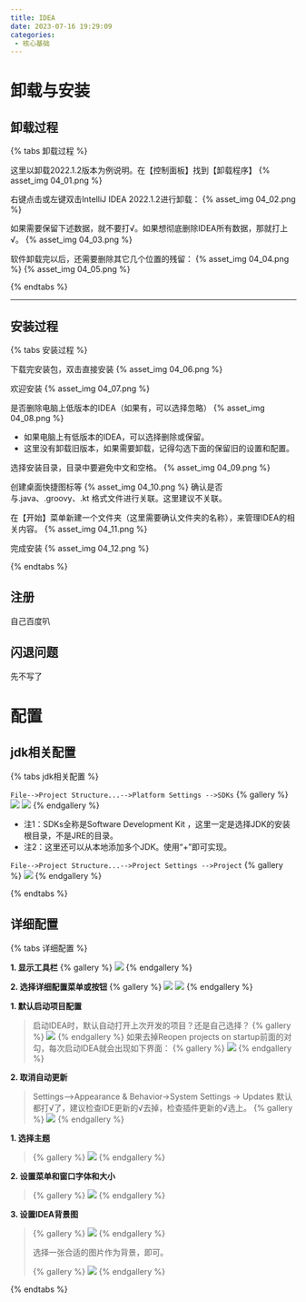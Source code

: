 ```yaml
---
title: IDEA
date: 2023-07-16 19:29:09
categories:
 - 核心基础
---
```


# 卸载与安装

## 卸载过程
{% tabs 卸载过程 %}
<!-- tab 步骤一 -->
这里以卸载2022.1.2版本为例说明。在【控制面板】找到【卸载程序】
{% asset_img 04_01.png %}
<!-- endtab -->
<!-- tab 步骤二 -->
右键点击或左键双击IntelliJ IDEA 2022.1.2进行卸载：
{% asset_img 04_02.png %}
<!-- endtab -->
<!-- tab 步骤三 -->
如果需要保留下述数据，就不要打√。如果想彻底删除IDEA所有数据，那就打上√。
{% asset_img 04_03.png %}
<!-- endtab -->
<!-- tab 步骤四 -->
软件卸载完以后，还需要删除其它几个位置的残留：
{% asset_img 04_04.png %}
{% asset_img 04_05.png %}
<!-- endtab -->
{% endtabs %}


---

## 安装过程

{% tabs 安装过程 %}
<!-- tab 步骤一 -->
下载完安装包，双击直接安装
{% asset_img 04_06.png %}
<!-- endtab -->
<!-- tab 步骤二 -->
欢迎安装
{% asset_img 04_07.png %}
<!-- endtab -->
<!-- tab 步骤三 -->
是否删除电脑上低版本的IDEA（如果有，可以选择忽略）
{% asset_img 04_08.png %}
- 如果电脑上有低版本的IDEA，可以选择删除或保留。
- 这里没有卸载旧版本，如果需要卸载，记得勾选下面的保留旧的设置和配置。
<!-- endtab -->
<!-- tab 步骤四 -->
选择安装目录，目录中要避免中文和空格。
{% asset_img 04_09.png %}
<!-- endtab -->
<!-- tab 步骤五 -->
创建桌面快捷图标等
{% asset_img 04_10.png %}
确认是否与.java、.groovy、.kt 格式文件进行关联。这里建议不关联。
<!-- endtab -->
<!-- tab 步骤六 -->
在【开始】菜单新建一个文件夹（这里需要确认文件夹的名称），来管理IDEA的相关内容。
{% asset_img 04_11.png %}
<!-- endtab -->
<!-- tab 步骤七 -->
完成安装
{% asset_img 04_12.png %}
<!-- endtab -->
{% endtabs %}

## 注册
自己百度叭

## 闪退问题
先不写了

# 配置

## jdk相关配置
{% tabs jdk相关配置 %}
<!-- tab 项目的jdk配置 -->
`File-->Project Structure...-->Platform Settings -->SDKs`
{% gallery %}
![](04_13.png)
![](04_14.png)
{% endgallery %}
- 注1：SDKs全称是Software Development Kit ，这里一定是选择JDK的安装根目录，不是JRE的目录。
- 注2：这里还可以从本地添加多个JDK。使用“+”即可实现。
<!-- endtab -->
<!-- tab out目录和编译版本 -->
`File-->Project Structure...-->Project Settings -->Project`
{% gallery %}
![](04_15.png)
{% endgallery %}
<!-- endtab -->
{% endtabs %}

## 详细配置

{% tabs 详细配置 %}
<!-- tab 打开详细配置 -->
**1. 显示工具栏**
{% gallery %}
![](04_16.png)
{% endgallery %}

**2. 选择详细配置菜单或按钮**
{% gallery %}
![](04_17.png)
![](04_18.png)
{% endgallery %}
<!-- endtab -->
<!-- tab 系统设置 -->
**1. 默认启动项目配置**
> 启动IDEA时，默认自动打开上次开发的项目？还是自己选择？
> {% gallery %}
> ![](04_19.png)
> {% endgallery %}
> 如果去掉Reopen projects on startup前面的对勾，每次启动IDEA就会出现如下界面：
> {% gallery %}
> ![](04_20.png)
> {% endgallery %}

**2. 取消自动更新**
> Settings-->Appearance & Behavior->System Settings -> Updates
> 默认都打√了，建议检查IDE更新的√去掉，检查插件更新的√选上。
> {% gallery %}
> ![](04_21.png)
> {% endgallery %}
<!-- endtab -->

<!-- tab 整体主题 -->
**1. 选择主题**

> {% gallery %}
> ![](04_22.png)
> {% endgallery %}

**2. 设置菜单和窗口字体和大小**
> {% gallery %}
> ![](04_23.png)
> {% endgallery %}

**3. 设置IDEA背景图**
> {% gallery %}
> ![](04_24.png)
> {% endgallery %}
> 
> 选择一张合适的图片作为背景，即可。
> 
> {% gallery %}
> ![](04_25.png)
> {% endgallery %}

<!-- endtab -->
<!-- tab 编辑器主题-->
<!-- endtab -->
<!-- tab 显示行号与方法分隔符 -->
<!-- endtab -->
<!-- tab 代码智能提示 -->
<!-- endtab -->
<!-- tab 自动导包 -->
<!-- endtab -->
<!-- tab 项目文件编码 -->
<!-- endtab -->
<!-- tab 控制台字符编码 -->
<!-- endtab -->
<!-- tab 类头的文档注释信息 -->
<!-- endtab -->
<!-- tab 自动编译 -->
<!-- endtab -->
<!-- tab 省电模式(忽略) -->
<!-- endtab -->
<!-- tab 取消双击shift搜索 -->
<!-- endtab -->

{% endtabs %}

